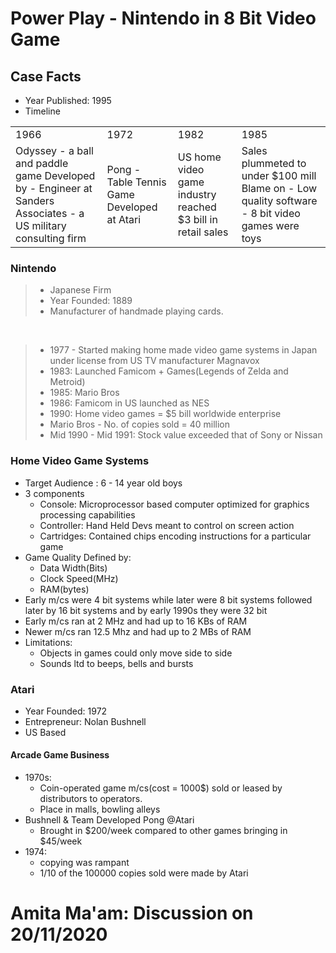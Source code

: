 # Power Play - Nintendo in 8 Bit Video Game

## Case Facts
- Year Published: 1995
- Timeline

<table>
	<tbody>
		<tr><b>
			<td>1966</td>	<td>1972</td>	<td>1982</td>	<td>1985</td>
		</b></tr>
		<tr>	
			<td>
				Odyssey - a ball and paddle game
				Developed by - Engineer at Sanders Associates - a US military consulting firm
			</td>
			<td>
				Pong - Table Tennis Game
				Developed at Atari
			</td>
			<td>
				US home video game industry reached $3 bill in retail sales
			</td>
			<td>
				Sales plummeted to under $100 mill
				Blame on
					- Low quality software
					- 8 bit video games were toys
			</td>
		</tr>
	</tbody>
</table>

### Nintendo

> * Japanese Firm
> * Year Founded: 1889
> * Manufacturer of handmade playing cards.

<br>

> * 1977 - Started making home made video game systems in Japan under license from US TV manufacturer Magnavox
> * 1983: Launched Famicom + Games(Legends of Zelda and Metroid)
> * 1985: Mario Bros
> * 1986: Famicom in US launched as NES
> * 1990: Home video games = $5 bill worldwide enterprise
> * Mario Bros - No. of copies sold = 40 million
> * Mid 1990 - Mid 1991: Stock value exceeded that of Sony or Nissan

### Home Video Game Systems
- Target Audience : 6 - 14 year old boys
- 3 components
	- Console: Microprocessor based computer optimized for graphics processing capabilities
	- Controller: Hand Held Devs meant to control on screen action
	- Cartridges: Contained chips encoding instructions for a particular game
- Game Quality Defined by:
	- Data Width(Bits)
	- Clock Speed(MHz)
	- RAM(bytes)
- Early m/cs were 4 bit systems while later were 8 bit systems followed later by 16 bit systems and by early 1990s they were 32 bit
- Early m/cs ran at 2 MHz and had up to 16 KBs of RAM
- Newer m/cs ran 12.5 Mhz and had up to 2 MBs of RAM
- Limitations:
	- Objects in games could only move side to side 
	- Sounds ltd to beeps, bells and bursts

### Atari
- Year Founded: 1972
- Entrepreneur: Nolan Bushnell
- US Based

#### Arcade Game Business
- 1970s: 
	- Coin-operated game m/cs(cost = 1000$) sold or leased by distributors to operators.  
	- Place in malls, bowling alleys
- Bushnell & Team Developed Pong @Atari
	- Brought in $200/week compared to other games bringing in $45/week
- 1974:
	- copying was rampant
	- 1/10 of the 100000 copies sold were made by Atari




# Amita Ma'am: Discussion on 20/11/2020
